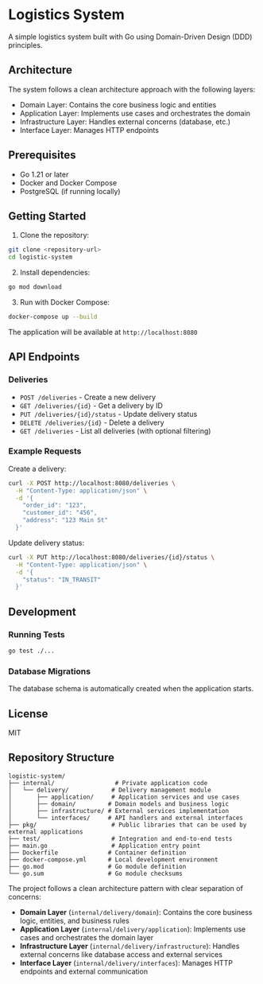 # Logistics System

A simple logistics system built with Go using Domain-Driven Design (DDD) principles.

## Architecture

The system follows a clean architecture approach with the following layers:

- Domain Layer: Contains the core business logic and entities
- Application Layer: Implements use cases and orchestrates the domain
- Infrastructure Layer: Handles external concerns (database, etc.)
- Interface Layer: Manages HTTP endpoints

## Prerequisites

- Go 1.21 or later
- Docker and Docker Compose
- PostgreSQL (if running locally)

## Getting Started

1. Clone the repository:

```bash
git clone <repository-url>
cd logistic-system
```

2. Install dependencies:

```bash
go mod download
```

3. Run with Docker Compose:

```bash
docker-compose up --build
```

The application will be available at `http://localhost:8080`

## API Endpoints

### Deliveries

- `POST /deliveries` - Create a new delivery
- `GET /deliveries/{id}` - Get a delivery by ID
- `PUT /deliveries/{id}/status` - Update delivery status
- `DELETE /deliveries/{id}` - Delete a delivery
- `GET /deliveries` - List all deliveries (with optional filtering)

### Example Requests

Create a delivery:

```bash
curl -X POST http://localhost:8080/deliveries \
  -H "Content-Type: application/json" \
  -d '{
    "order_id": "123",
    "customer_id": "456",
    "address": "123 Main St"
  }'
```

Update delivery status:

```bash
curl -X PUT http://localhost:8080/deliveries/{id}/status \
  -H "Content-Type: application/json" \
  -d '{
    "status": "IN_TRANSIT"
  }'
```

## Development

### Running Tests

```bash
go test ./...
```

### Database Migrations

The database schema is automatically created when the application starts.

## License

MIT

## Repository Structure

```
logistic-system/
├── internal/                 # Private application code
│   └── delivery/            # Delivery management module
│       ├── application/     # Application services and use cases
│       ├── domain/         # Domain models and business logic
│       ├── infrastructure/ # External services implementation
│       └── interfaces/     # API handlers and external interfaces
├── pkg/                     # Public libraries that can be used by external applications
├── test/                    # Integration and end-to-end tests
├── main.go                  # Application entry point
├── Dockerfile              # Container definition
├── docker-compose.yml      # Local development environment
├── go.mod                  # Go module definition
└── go.sum                  # Go module checksums
```

The project follows a clean architecture pattern with clear separation of concerns:

- **Domain Layer** (`internal/delivery/domain`): Contains the core business logic, entities, and business rules
- **Application Layer** (`internal/delivery/application`): Implements use cases and orchestrates the domain layer
- **Infrastructure Layer** (`internal/delivery/infrastructure`): Handles external concerns like database access and external services
- **Interface Layer** (`internal/delivery/interfaces`): Manages HTTP endpoints and external communication
